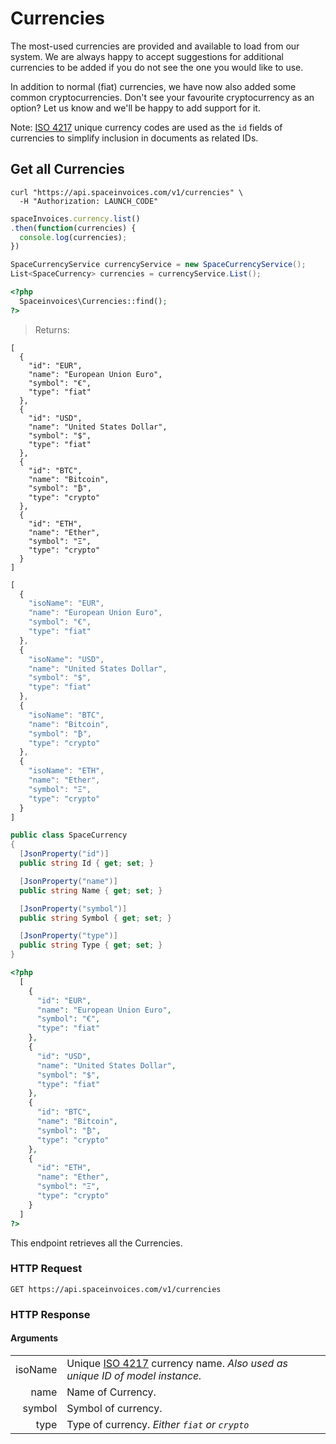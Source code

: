 # Currencies

The most-used currencies are provided and available to load from our system. We are always happy to accept suggestions for additional currencies to be added if you do not see the one you would like to use.

In addition to normal (fiat) currencies, we have now also added some common cryptocurrencies. Don't see your favourite cryptocurrency as an option? Let us know and we'll be happy to add support for it.

Note: [ISO 4217](https://en.wikipedia.org/wiki/ISO_4217) unique currency codes are used as the `id` fields of currencies to simplify inclusion in documents as related IDs.

## Get all Currencies

```shell
curl "https://api.spaceinvoices.com/v1/currencies" \
  -H "Authorization: LAUNCH_CODE"
```
```javascript
spaceInvoices.currency.list()
.then(function(currencies) {
  console.log(currencies);
})
```
```csharp
SpaceCurrencyService currencyService = new SpaceCurrencyService();
List<SpaceCurrency> currencies = currencyService.List();
```

```php
<?php
  Spaceinvoices\Currencies::find();
?>
```

> Returns:

```shell
[
  {
    "id": "EUR",
    "name": "European Union Euro",
    "symbol": "€",
    "type": "fiat"
  },
  {
    "id": "USD",
    "name": "United States Dollar",
    "symbol": "$",
    "type": "fiat"
  },
  {
    "id": "BTC",
    "name": "Bitcoin",
    "symbol": "₿",
    "type": "crypto"
  },
  {
    "id": "ETH",
    "name": "Ether",
    "symbol": "‎Ξ",
    "type": "crypto"
  }
]
```
```javascript
[
  {
    "isoName": "EUR",
    "name": "European Union Euro",
    "symbol": "€",
    "type": "fiat"
  },
  {
    "isoName": "USD",
    "name": "United States Dollar",
    "symbol": "$",
    "type": "fiat"
  },
  {
    "isoName": "BTC",
    "name": "Bitcoin",
    "symbol": "₿",
    "type": "crypto"
  },
  {
    "isoName": "ETH",
    "name": "Ether",
    "symbol": "‎Ξ",
    "type": "crypto"
  }
]
```
```csharp
public class SpaceCurrency
{
  [JsonProperty("id")]
  public string Id { get; set; }

  [JsonProperty("name")]
  public string Name { get; set; }

  [JsonProperty("symbol")]
  public string Symbol { get; set; }

  [JsonProperty("type")]
  public string Type { get; set; }
}
```
```php
<?php
  [
    {
      "id": "EUR",
      "name": "European Union Euro",
      "symbol": "€",
      "type": "fiat"
    },
    {
      "id": "USD",
      "name": "United States Dollar",
      "symbol": "$",
      "type": "fiat"
    },
    {
      "id": "BTC",
      "name": "Bitcoin",
      "symbol": "₿",
      "type": "crypto"
    },
    {
      "id": "ETH",
      "name": "Ether",
      "symbol": "‎Ξ",
      "type": "crypto"
    }
  ]
?>
```

This endpoint retrieves all the Currencies.

### HTTP Request

`GET https://api.spaceinvoices.com/v1/currencies`

### HTTP Response

#### Arguments

|      |     |
| ---: | --- |
| isoName | Unique [ISO 4217](https://en.wikipedia.org/wiki/ISO_4217) currency name. _Also used as unique ID of model instance._ |
| name | Name of Currency. |
| symbol | Symbol of currency. |po
| type | Type of currency. _Either `fiat` or `crypto`_ |
